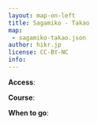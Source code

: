```yaml
---
layout: map-on-left
title: Sagamiko - Takao
map: 
 - sagamiko-takao.json
author: hikr.jp
license: CC-BY-NC
info:
---
```


**Access**:

**Course**:

**When to go**:


